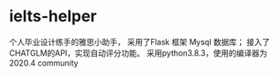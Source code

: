 # ielts-helper
个人毕业设计练手的雅思小助手，
采用了Flask 框架 Mysql 数据库；
接入了CHATGLM的API，实现自动评分功能。
采用python3.8.3，使用的编译器为2020.4 community
